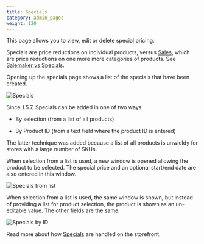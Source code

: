 ```yaml
---
title: Specials 
category: admin_pages
weight: 120
---
```


This page allows you to view, edit or delete special pricing. 

Specials are price reductions on individual products, versus [Sales](/user/admin_pages/catalog/salemaker/), which are price reductions on one more more categories of products.  See [Salemaker vs Specials](/user/miscellaneous/salemaker_vs_specials/).

Opening up the specials page shows a list of the specials that have been created.

![Specials](/images/specials.png)

Since 1.5.7, Specials can be added in one of two ways: 

- By selection (from a list of all products)

- By Product ID (from a text field where the product ID is entered)

The latter technique was added because a list of all products is unwieldy for stores with a large number of SKUs. 

When selection from a list is used, a new window is opened allowing the product to be selected.  The special price and an optional start/end date are also entered in this window. 

![Specials from list](/images/specials_from_list.png)

When selection from a list is used, the same window is shown, but instead of providing a list for product selection, the product is shown as an un-editable value.   The other fields are the same. 

![Specials by ID](/images/specials_by_id.png)

Read more about how [Specials](/user/products/special_products/) are handled on the storefront. 

